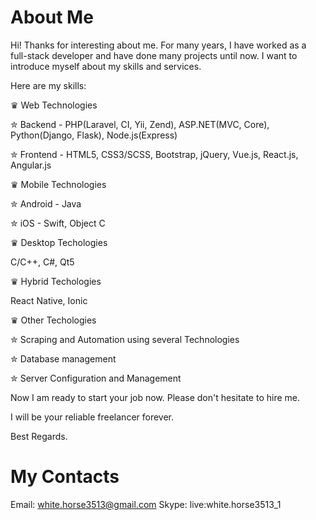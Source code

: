 # About Me

Hi! Thanks for interesting about me. For many years, I have worked as a full-stack developer and have done many projects until now.
I want to introduce myself about my skills and services.

Here are my skills:

♛ Web Technologies

   ✮ Backend - PHP(Laravel, CI, Yii, Zend), ASP.NET(MVC, Core), Python(Django, Flask), Node.js(Express)
   
   ✮ Frontend - HTML5, CSS3/SCSS, Bootstrap, jQuery, Vue.js, React.js, Angular.js
   
♛ Mobile Technologies

   ✮ Android - Java
   
   ✮ iOS - Swift, Object C
   
♛ Desktop Techologies

   C/C++, C#, Qt5
   
♛ Hybrid Techologies

   React Native, Ionic
   
♛ Other Techologies

   ✮ Scraping and Automation using several Technologies
   
   ✮ Database management
   
   ✮ Server Configuration and Management
   


Now I am ready to start your job now. Please don't hesitate to hire me.

I will be your reliable freelancer forever.


Best Regards.



# My Contacts

Email: white.horse3513@gmail.com
Skype: live:white.horse3513_1

